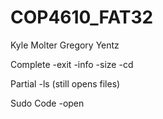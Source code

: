 # COP4610_FAT32

Kyle Molter
Gregory Yentz

Complete
-exit
-info
-size
-cd

Partial
-ls (still opens files)

Sudo Code
-open
